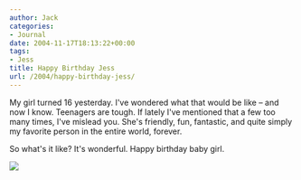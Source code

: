```yaml
---
author: Jack
categories:
- Journal
date: 2004-11-17T18:13:22+00:00
tags:
- Jess
title: Happy Birthday Jess
url: /2004/happy-birthday-jess/
---
```


My girl turned 16 yesterday. I've wondered what that would be like &#8211; and now I know. Teenagers are tough. If lately I've mentioned that a few too many times, I've mislead you. She's friendly, fun, fantastic, and quite simply my favorite person in the entire world, forever.

So what's it like? It's wonderful. Happy birthday baby girl.

![][1]

 [1]: /images/blog/jess-16.jpg